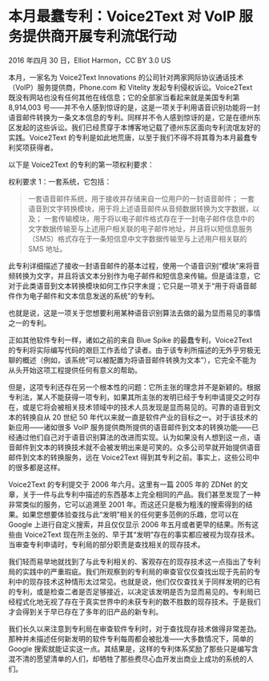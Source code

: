 # 本月最蠢专利：Voice2Text 对 VoIP 服务提供商开展专利流氓行动

2016 年四月 30 日，Elliot Harmon，CC BY 3.0 US

本月，一家名为 Voice2Text Innovations 的公司针对两家网际协议通话技术（VoIP）服务提供商，Phone.com 和 Vitelity 发起专利侵权诉讼。Voice2Text 既没有网站也没有任何其他在线信息；它的全部家当看起来就是美国专利第 8,914,003 号——并不令人感到惊讶的是，这是一项关于利用语音识别功能将一封语音邮件转换为一条文本信息的专利。同样并不令人感到惊讶的是，它是在德州东区发起的这些诉讼。我们已经贯穿于本博客地记载了德州东区面向专利流氓友好的实践。Voice2Text 的专利是如此地荒唐，以至于我们不得不将其尊为本月最蠢专利奖项获得者。

以下是 Voice2Text 的专利的第一项权利要求：

权利要求 1：一套系统，它包括：

> 一套语音邮件系统，用于接收并存储来自一位用户的一封语音邮件；
> 一套语音到文字转换模块，用于将上述语音邮件从音频数据转换为文字数据，以及；
> 一套传输模块，用于将以电子邮件格式存在于一封电子邮件信息中的文字数据传输至与上述用户相关联的电子邮件地址，并且将以短信息服务（SMS）格式存在于一条短信息中文字数据传输至与上述用户相关联的 SMS 地址。

此专利详细描述了接收一封语音邮件的基本过程，使用一个语音识别“模块”来将音频转换为文字，并且将该文本分别作为电子邮件和短信息来传输。但是请注意，它对于此类语音到文本转换模块如何工作只字未提；它只是一项关于“用于将语音邮件作为电子邮件和文本信息发送的系统”的专利。

也就是说，这是一项关于您想要利用某种语音识别算法去做的最为显而易见的事情之一的专利。

正如其他软件专利一样，诸如之前的来自 Blue Spike 的最蠢专利，Voice2Text 的专利将实际编写代码的艰巨工作丢给了读者。由于该专利所描述的无外乎穷极无聊的概述（例如，该系统“可以被配置为将语音邮件转换为文本”），它完全不能为从头开始这项工程提供任何有意义的帮助。

但是，这项专利还存在另一个根本性的问题：它所主张的理念并不是新颖的。根据专利法，某人不能获得一项专利，如果其所主张的发明已经于专利申请提交之时存在，或是它将会被相关技术领域中的技术人员发现是显而易见的。可靠的语音到文本的转换自从 20 世纪 50 年代以来就一直是软件产业的目标之一。对于该技术的新应用——诸如很多 VoIP 服务提供商所提供的语音邮件到文本的转换功能——已经通过他们自己对于语音识别算法的改进而实现。认为如果没有人想到这一点，语音邮件到文本的转换技术就不会被发明出来是可笑的。众多公司早就开始提供语音邮件到文本的转换服务，远在 Voice2Text 得到其专利之前。事实上，这些公司中的很多都是这样。

Voice2Text 的专利提交于 2006 年六月。这里有一篇 2005 年的 ZDNet 的文章，关于一件与此专利中描述的东西基本上完全相同的产品。我们甚至发现了一种非常类似的服务，它可以追溯至 2001 年。而这还只是极为粗浅的搜索得到的结果。如果您想要体验查找与此“发明”相关的任何更多范例的乐趣，您可以在 Google 上进行自定义搜索，并且仅仅显示 2006 年五月或者更早的结果。所有这些由 Voice2Text 现在所主张的、早于其“发明”存在的事实都应被视为现存技术。当审查专利申请时，专利局的部分职责是查找相关的现存技术。

我们轻而易举地就找到了与此专利相关的、客观存在的现存技术这一点指出了专利局的实践中的严重瑕疵。我们所观察到的专利局的审查官仅仅查找出现于先前的专利中的现存技术这种情形太过常见。也就是说，他们仅仅查找关于同样发明的已有的专利，或是检查二者是否足够接近，以决定该发明是否为显而易见的。专利局已经程式化地无视了存在于真实世界中的未获专利的数不胜数的现存技术。于是我们才会得到关于早已存在了多年的旧产品的新专利。

我们长久以来注意到专利局在审查软件专利时，对于查找现存技术做得非常差劲。那种并未描述任何新发明的软件专利每周都会被批准——大多数情况下，简单的 Google 搜索就能证实这一点。其结果是，这样的专利体系奖励了那些只是编写含混不清的愿望清单的人们，却牺牲了那些费尽心血开发出商业上成功的系统的人们。
